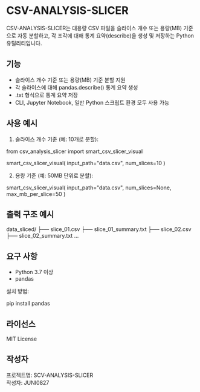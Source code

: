 # CSV-ANALYSIS-SLICER

CSV-ANALYSIS-SLICER는 대용량 CSV 파일을 슬라이스 개수 또는 용량(MB) 기준으로 자동 분할하고, 각 조각에 대해 통계 요약(describe)을 생성 및 저장하는 Python 유틸리티입니다.

## 기능

- 슬라이스 개수 기준 또는 용량(MB) 기준 분할 지원
- 각 슬라이스에 대해 pandas.describe() 통계 요약 생성
- .txt 형식으로 통계 요약 저장
- CLI, Jupyter Notebook, 일반 Python 스크립트 환경 모두 사용 가능

## 사용 예시

1. 슬라이스 개수 기준 (예: 10개로 분할):

from csv_analysis_slicer import smart_csv_slicer_visual

smart_csv_slicer_visual(
    input_path="data.csv",
    num_slices=10
)

2. 용량 기준 (예: 50MB 단위로 분할):

smart_csv_slicer_visual(
    input_path="data.csv",
    num_slices=None,
    max_mb_per_slice=50
)

## 출력 구조 예시

data_sliced/
├── slice_01.csv
├── slice_01_summary.txt
├── slice_02.csv
├── slice_02_summary.txt
...

## 요구 사항

- Python 3.7 이상
- pandas

설치 방법:

pip install pandas

## 라이선스

MIT License

## 작성자

프로젝트명: SCV-ANALYSIS-SLICER  
작성자: JUNI0827